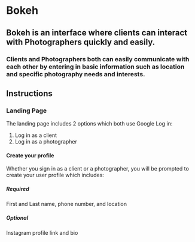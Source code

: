 # Bokeh
## Bokeh is an interface where clients can interact with Photographers quickly and easily.

### Clients and Photographers both can easily communicate with each other by entering in basic information such as location and specific photography needs and interests.


## Instructions

### Landing Page

The landing page includes 2 options which both use Google Log in:
  1. Log in as a client
  2. Log in as a photographer
  
 #### Create your profile 
  
  Whether you sign in as a client or a photographer, you will be prompted to create your user profile which includes:
  
  ##### Required 
  
  First and Last name, phone number, and location
  ##### Optional
  
  Instagram profile link and bio
  
  
  
  
  
  
  
  
  
